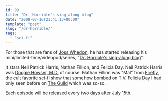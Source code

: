 ```yaml
---
id: 99
title: "Dr. Horrible's sing-along blog"
date: "2008-07-16T21:41:13+00:00"
template: "post"
slug: "/dr-horrible/"
tags:
  - "sci-fi"
---
```


For those that are fans of [Joss Whedon](http://whedonesque.com/), he has
started releasing his mini/limited-time/videopod/series,
"[Dr. Horrible's sing-along blog](http://drhorrible.com/)".<!-- more -->

It stars Neil Patrick Harris, Nathan Fillion, and Felicia Day. Neil Patrick
Harris was
[Doogie Howser, M.D.](http://en.wikipedia.org/wiki/Doogie_Howser,_M.D. 'Wikipedia Article for Doogie Howser')
of course. Nathan Fillion was "Mal" from
[Firefly](<http://en.wikipedia.org/wiki/Firefly_(TV_series)> 'Wikipedia article for Firefly'),
the cult favorite sci-fi show that somehow bombed on T.V. Felicia Day I had
only seen before on [The Guild](http://www.watchtheguild.com/) which was
so-so.

Each episode will be released every two days after July 15th.
